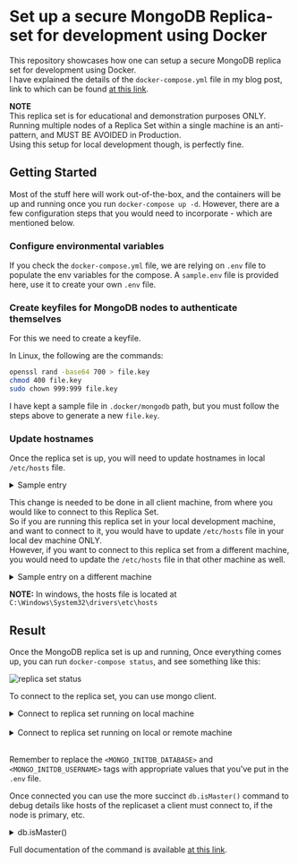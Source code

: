 # Set up a secure MongoDB Replica-set for development using Docker

This repository showcases how one can setup a secure MongoDB replica set for development using Docker.  
I have explained the details of the `docker-compose.yml` file in my blog post, link to which can be found [at this link](https://sntnupl.com/mongodb-replicaset-for-development-using-docker).

**NOTE**  
This replica set is for educational and demonstration purposes ONLY.  
Running multiple nodes of a Replica Set within a single machine is an anti-pattern, and MUST BE AVOIDED in Production.  
Using this setup for local development though, is perfectly fine.  

## Getting Started

Most of the stuff here will work out-of-the-box, and the containers will be up and running once you run `docker-compose up -d`.
However, there are a few configuration steps that you would need to incorporate - which are mentioned below.

### Configure environmental variables  

If you check the `docker-compose.yml` file, we are relying on `.env` file to populate the env variables for the compose.
A `sample.env` file is provided here, use it to create your own `.env` file.

### Create keyfiles for MongoDB nodes to authenticate themselves

For this we need to create a keyfile.  

In Linux, the following are the commands:  
```bash
openssl rand -base64 700 > file.key
chmod 400 file.key
sudo chown 999:999 file.key
```

I have kept a sample file in `.docker/mongodb` path, but you must follow the steps above to generate a new `file.key`.  

### Update hostnames   

Once the replica set is up, you will need to update hostnames in local `/etc/hosts` file.  

<details><summary>Sample entry</summary>
<p>

```bash
127.0.0.1 localhost mongo1 mongo2 mongo3
```

</p>
</details>  

This change is needed to be done in all client machine, from where you would like to connect to this Replica Set.  
So if you are running this replica set in your local development machine, and want to connect to it, you would have to update `/etc/hosts` file in your local dev machine ONLY.  
However, if you want to connect to this replica set from a different machine, you would need to update the `/etc/hosts` file in that other machine as well.  

<details><summary>Sample entry on a different machine</summary>
<p>

```
10.20.30.40 mongo1 mongo2 mongo3
```  

Here, `10.20.30.40` is the public-ip of the machine where this replica set is running.
</p>
</details>  


**NOTE:** In windows, the hosts file is located at `C:\Windows\System32\drivers\etc\hosts`


## Result
Once the MongoDB replica set is up and running, Once everything comes up, you can run `docker-compose status`, and see something like this:  

![replica set status](./images/final-result.jpg?raw=true "Replica set status")


To connect to the replica set, you can use mongo client.  
<details>
<summary>Connect to replica set running on local machine</summary>
<p>  

```bash
$ mongo "mongodb://localhost:27011,localhost:27012,localhost:27013/<MONGO_INITDB_DATABASE>?replicaSet=rs0" -u <MONGO_INITDB_USERNAME> --authenticationDatabase admin
```  

![Connect to local Replica set](./images/connect-to-replica-set-local.jpg?raw=true "Connect to Replica set running locally")

</p>
</details>  

</br>

<details>
<summary>Connect to replica set running on local or remote machine</summary>
<p>

```bash
$ mongo "mongodb://mongo1:27011,mongo2:27012,mongo3:27013/<MONGO_INITDB_DATABASE>?replicaSet=rs0" -u <MONGO_INITDB_USERNAME> --authenticationDatabase admin
```  

As mentioned above, you MUST update the local hosts file in the client machine (running this command), to point to the public IP address of the machine where the replica set is running.  

![Connect to remote Replica set](./images/connect-to-replica-set-remote.jpg?raw=true "Connect to Replica set running remotely")

</p>
</details>  
</br>

Remember to replace the `<MONGO_INITDB_DATABASE>` and `<MONGO_INITDB_USERNAME>` tags with appropriate values that you've put in the `.env` file.  

Once connected you can use the more succinct `db.isMaster()` command to debug details like hosts of the replicaset a client must connect to, if the node is primary, etc.  

<details>
<summary>db.isMaster()</summary>
<p>

![Connect to remote Replica set](./images/db-ismaster.jpg?raw=true "Connect to Replica set running remotely")

</p>
</details>


Full documentation of the command is available [at this link](https://docs.mongodb.com/manual/reference/command/isMaster/#dbcmd.isMaster).  


